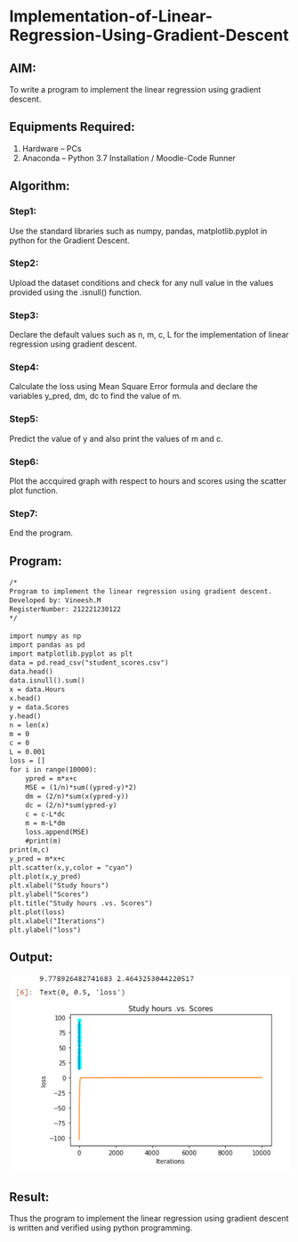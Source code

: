 # Implementation-of-Linear-Regression-Using-Gradient-Descent

## AIM:
To write a program to implement the linear regression using gradient descent.

## Equipments Required:
1. Hardware – PCs
2. Anaconda – Python 3.7 Installation / Moodle-Code Runner

## Algorithm:
### Step1:
 Use the standard libraries such as numpy, pandas, matplotlib.pyplot in python for the Gradient Descent.
### Step2:
 Upload the dataset conditions and check for any null value in the values provided using the .isnull() function.
### Step3:
Declare the default values such as n, m, c, L for the implementation of linear regression using gradient descent.
### Step4:
Calculate the loss using Mean Square Error formula and declare the variables y_pred, dm, dc to find the value of m.
### Step5:
 Predict the value of y and also print the values of m and c.
### Step6:
 Plot the accquired graph with respect to hours and scores using the scatter plot function.
### Step7:
 End the program.

## Program:
```
/*
Program to implement the linear regression using gradient descent.
Developed by: Vineesh.M
RegisterNumber: 212221230122 
*/

import numpy as np
import pandas as pd
import matplotlib.pyplot as plt
data = pd.read_csv("student_scores.csv")
data.head()
data.isnull().sum()
x = data.Hours
x.head()
y = data.Scores
y.head()
n = len(x)
m = 0
c = 0
L = 0.001
loss = []
for i in range(10000):
    ypred = m*x+c
    MSE = (1/n)*sum((ypred-y)*2)
    dm = (2/n)*sum(x(ypred-y))
    dc = (2/n)*sum(ypred-y)
    c = c-L*dc
    m = m-L*dm
    loss.append(MSE)
    #print(m)
print(m,c)
y_pred = m*x+c
plt.scatter(x,y,color = "cyan")
plt.plot(x,y_pred)
plt.xlabel("Study hours")
plt.ylabel("Scores")
plt.title("Study hours .vs. Scores")
plt.plot(loss)
plt.xlabel("Iterations")
plt.ylabel("loss")

```

## Output:
![linear regression using gradient descent](ml1.png)

## Result:
Thus the program to implement the linear regression using gradient descent is written and verified using python programming.
